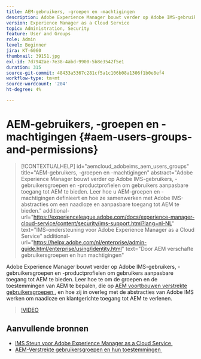 ```yaml
---
title: AEM-gebruikers, -groepen en -machtigingen
description: Adobe Experience Manager bouwt verder op Adobe IMS-gebruikers, -gebruikersgroepen en -productprofielen om gebruikers aanpasbare toegang tot AEM te bieden. Leer hoe u AEM-groepen en -machtigingen definieert en hoe ze samenwerken met Adobe IMS-abstracties om een naadloze en aanpasbare toegang tot AEM te bieden.
version: Experience Manager as a Cloud Service
topic: Administration, Security
feature: User and Groups
role: Admin
level: Beginner
jira: KT-6060
thumbnail: 39151.jpg
exl-id: 7d7942ae-7e38-4abd-9900-5b8e3542f5e1
duration: 315
source-git-commit: 48433a5367c281cf5a1c106b08a1306f1b0e8ef4
workflow-type: tm+mt
source-wordcount: '204'
ht-degree: 4%

---
```


# AEM-gebruikers, -groepen en -machtigingen {#aem-users-groups-and-permissions}

>[!CONTEXTUALHELP]
>id="aemcloud_adobeims_aem_users_groups"
>title="AEM-gebruikers, -groepen en -machtigingen"
>abstract="Adobe Experience Manager bouwt verder op Adobe IMS-gebruikers, -gebruikersgroepen en -productprofielen om gebruikers aanpasbare toegang tot AEM te bieden. Leer hoe u AEM-groepen en -machtigingen definieert en hoe ze samenwerken met Adobe IMS-abstracties om een naadloze en aanpasbare toegang tot AEM te bieden."
>additional-url="https://experienceleague.adobe.com/docs/experience-manager-cloud-service/content/security/ims-support.html?lang=nl-NL" text="IMS-ondersteuning voor Adobe Experience Manager as a Cloud Service"
>additional-url="https://helpx.adobe.com/nl/enterprise/admin-guide.html/enterprise/using/identity.html" text="Door AEM verschafte gebruikersgroepen en hun machtigingen"

Adobe Experience Manager bouwt verder op Adobe IMS-gebruikers, -gebruikersgroepen en -productprofielen om gebruikers aanpasbare toegang tot AEM te bieden. Leer hoe te om de groepen en de toestemmingen van AEM te bepalen, die op [&#x200B; AEM voortbouwen verstrekte gebruikersgroepen &#x200B;](https://experienceleague.adobe.com/nl/docs/experience-manager-65/content/security/security#built-in-users-and-groups), en hoe zij in overleg met de abstracties van Adobe IMS werken om naadloze en klantgerichte toegang tot AEM te verlenen.

>[!VIDEO](https://video.tv.adobe.com/v/39151?quality=12&learn=on)

## Aanvullende bronnen

+ [&#x200B; IMS Steun voor Adobe Experience Manager as a Cloud Service &#x200B;](https://experienceleague.adobe.com/docs/experience-manager-cloud-service/content/security/ims-support.html?lang=nl-NL)
+ [&#x200B; AEM-Verstrekte gebruikersgroepen en hun toestemmingen &#x200B;](https://experienceleague.adobe.com/docs/experience-manager-65/content/security/security.html?lang=nl-NL)

